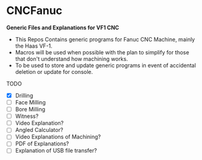 # CNCFanuc
**Generic Files and Explanations for VF1 CNC**

* This Repos Contains generic programs for Fanuc CNC Machine, mainly the Haas VF-1.
* Macros will be used when possible with the plan to simplify for those that don't understand how machining works. 
* To be used to store and update generic programs in event of accidental deletion or update for console. 

TODO

- [x] Drilling
- [ ] Face Milling
- [ ] Bore Milling
- [ ] Witness? 
- [ ] Video Explanation?
- [ ] Angled Calculator?
- [ ] Video Explanations of Machining?
- [ ] PDF of Explanations?
- [ ] Explanation of USB file transfer?
